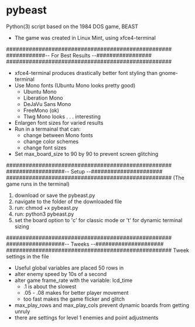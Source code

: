 # pybeast
Python(3) script based on the 1984 DOS game, BEAST
* The game was created in Linux Mint, using xfce4-terminal


###################################################
############-- For Best Results --#################
###################################################
* xfce4-terminal produces drastically better font styling than gnome-terminal
* Use Mono fonts (Ubuntu Mono looks pretty good)
 	* Ubuntu Mono
 	* Liberation Mono
 	* DeJaVu Sans Mono
 	* FreeMono (ok)
 	* Tlwg Mono looks . . . interesting
* Enlargen font sizes for varied results
* Run in a termainal that can:
	* change between Mono fonts
	* change color schemes
	* change font sizes
* Set max_board_size to 90 by 90 to prevent screen glitching



###################################################
##################-- Setup --######################
###################################################
(The game runs in the terminal)

1. download or save the pybeast.py
2. navigate to the folder of the downloaded file
3. run: chmod +x pybeast.py
4. run: python3 pybeast.py
5. set the board option to 'c' for classic mode or 't' for dynamic terminal sizing


###################################################
##################-- Tweeks --#####################
###################################################
Tweek settings in the file
* Useful global variables are placed 50 rows in
* alter enemy speed by 10s of a second
* alter game frame_rate with the variable: lcd_time
	* .1 is about the slowest
	* .05 - .08 makes for better player movement
	* too fast makes the game flicker and glitch
* max_play_rows and max_play_cols prevent dynamic boards from getting unruly
* there are settings for level 1 enemies and point adjustments





